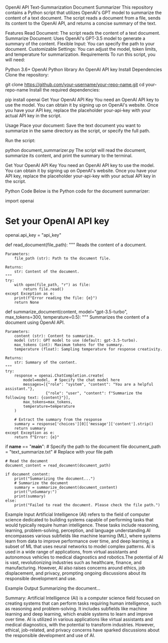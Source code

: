 OpenAI API Text-Summarization
Document Summarizer
This repository contains a Python script that utilizes OpenAI's GPT model to summarize the content of a text document. The script reads a document from a file, sends its content to the OpenAI API, and returns a concise summary of the text.

Features
Read Document: The script reads the content of a text document.
Summarize Document: Uses OpenAI's GPT-3.5 model to generate a summary of the content.
Flexible Input: You can specify the path to your document.
Customizable Settings: You can adjust the model, token limits, and temperature for summarization.
Requirements
To run this script, you will need:

Python 3.6+
OpenAI Python library
An OpenAI API key
Install Dependencies
Clone the repository:

git clone https://github.com/your-username/your-repo-name.git
cd your-repo-name
Install the required dependencies:

pip install openai
Get Your OpenAI API Key
You need an OpenAI API key to use the model. You can obtain it by signing up on OpenAI's website. Once you have your API key, replace the placeholder your-api-key with your actual API key in the script.

Usage
Place your document: Save the text document you want to summarize in the same directory as the script, or specify the full path.

Run the script:

python document_summarizer.py
The script will read the document, summarize its content, and print the summary to the terminal.

Get Your OpenAI API Key
You need an OpenAI API key to use the model. You can obtain it by signing up on OpenAI's website. Once you have your API key, replace the placeholder your-api-key with your actual API key in the script.

Python Code
Below is the Python code for the document summarizer:

import openai

# Set your OpenAI API key
openai.api_key = "api_key"

def read_document(file_path):
    """
    Reads the content of a document.
    
    Parameters:
        file_path (str): Path to the document file.
        
    Returns:
        str: Content of the document.
    """
    try:
        with open(file_path, "r") as file:
            return file.read()
    except Exception as e:
        print(f"Error reading the file: {e}")
        return None

def summarize_document(content, model="gpt-3.5-turbo", max_tokens=300, temperature=0.5):
    """
    Summarizes the content of a document using OpenAI API.
    
    Parameters:
        content (str): Content to summarize.
        model (str): GPT model to use (default: gpt-3.5-turbo).
        max_tokens (int): Maximum tokens for the summary.
        temperature (float): Sampling temperature for response creativity.
        
    Returns:
        str: Summary of the content.
    """
    try:
        response = openai.ChatCompletion.create(
            model=model,  # Specify the chat model here
            messages=[{"role": "system", "content": "You are a helpful assistant."},
                      {"role": "user", "content": f"Summarize the following text: {content}"}],
            max_tokens=max_tokens,
            temperature=temperature
        )
        
        # Extract the summary from the response
        summary = response['choices'][0]['message']['content'].strip()
        return summary
    except Exception as e:
        return f"Error: {e}"

if __name__ == "__main__":
    # Specify the path to the document file
    document_path = "text_summarize.txt"  # Replace with your file path
    
    # Read the document
    document_content = read_document(document_path)
    
    if document_content:
        print("Summarizing the document...")
        # Summarize the document
        summary = summarize_document(document_content)
        print("\nSummary:")
        print(summary)
    else:
        print("Failed to read the document. Please check the file path.")
Example Input
Artificial Intelligence (AI) refers to the field of computer science dedicated to building systems capable of performing tasks that would typically require human intelligence. These tasks include reasoning, learning, problem-solving, perception, and language understanding.AI encompasses various subfields like machine learning (ML), where systems learn from data to improve performance over time, and deep learning, a subset of ML that uses neural networks to model complex patterns. AI is used in a wide range of applications, from virtual assistants and autonomous vehicles to medical diagnostics and robotics.The potential of AI is vast, revolutionizing industries such as healthcare, finance, and manufacturing. However, AI also raises concerns around ethics, job displacement, and privacy, prompting ongoing discussions about its responsible development and use.

Example Output
Summarizing the document...

Summary: Artificial Intelligence (AI) is a computer science field focused on creating systems that can perform tasks requiring human intelligence, such as reasoning and problem-solving. It includes subfields like machine learning and deep learning, which enable systems to learn and improve over time. AI is utilized in various applications like virtual assistants and medical diagnostics, with the potential to transform industries. However, ethical, job-related, and privacy concerns have sparked discussions about the responsible development and use of AI.